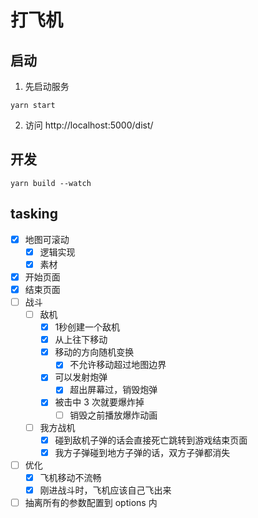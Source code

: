 # 打飞机

## 启动

1. 先启动服务

```shell
yarn start
```

2. 访问 http://localhost:5000/dist/

## 开发

```shell
yarn build --watch
```

## tasking

- [x] 地图可滚动
  - [x] 逻辑实现
  - [x] 素材
- [x] 开始页面
- [x] 结束页面
- [ ] 战斗
  - [ ] 敌机
    - [x] 1秒创建一个敌机
    - [x] 从上往下移动
    - [x] 移动的方向随机变换
        - [x] 不允许移动超过地图边界
    - [x] 可以发射炮弹
      - [x] 超出屏幕过，销毁炮弹
    - [x] 被击中 3 次就要爆炸掉
      - [ ] 销毁之前播放爆炸动画
  - [ ] 我方战机
    - [x] 碰到敌机子弹的话会直接死亡跳转到游戏结束页面
    - [x] 我方子弹碰到地方子弹的话，双方子弹都消失

- [ ] 优化
  - [x] 飞机移动不流畅
  - [x] 刚进战斗时，飞机应该自己飞出来
- [ ] 抽离所有的参数配置到 options 内
